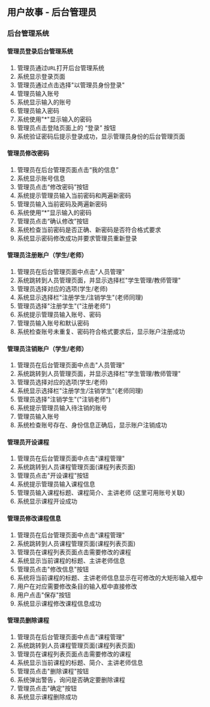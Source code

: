## 用户故事 - 后台管理员

### 后台管理系统

#### 管理员登录后台管理系统

1. 管理员通过`URL`打开后台管理系统
2. 系统显示登录页面
3. 管理员通过点击选择"以管理员身份登录"
4. 管理员输入账号
5. 系统显示输入的账号
6. 管理员输入密码
7. 系统使用"*"显示输入的密码
8. 管理员点击登陆页面上的 “登录” 按钮
9. 系统验证密码后提示登录成功，显示管理员身份的后台管理页面

#### 管理员修改密码

1. 管理员在后台管理页面点击“我的信息”
2. 系统显示账号信息
3. 管理员点击“修改密码”按钮
4. 系统提示管理员输入当前密码和两遍新密码
5. 管理员输入当前密码及两遍新密码
6. 系统使用“*”显示输入的密码
7. 管理员点击“确认修改”按钮
8. 系统检查当前密码是否正确、新密码是否符合格式要求
9. 系统显示密码修改成功并要求管理员重新登录

#### 管理员注册账户（学生/老师）

1. 管理员在后台管理页面中点击"人员管理"
2. 系统跳转到人员管理页面，并显示选择栏"学生管理/教师管理"
3. 管理员选择对应的选项(学生/老师)
4. 系统显示选择栏"注册学生/注销学生"(老师同理)
5. 管理员选择"注册学生"("注册老师")
6. 系统提示管理员输入账号、密码
7. 管理员输入账号和默认密码
8. 系统检查账号未重复、密码符合格式要求后，显示账户注册成功

#### 管理员注销账户（学生/老师）

1. 管理员在后台管理页面中点击"人员管理"
2. 系统跳转到人员管理页面，并显示选择栏"学生管理/教师管理"
3. 管理员选择对应的选项(学生/老师)
4. 系统显示选择栏"注册学生/注销学生"(老师同理)
5. 管理员选择"注销学生"("注销老师")
6. 系统提示管理员输入待注销的账号
7. 管理员输入账号
8. 系统检查账号存在、身份信息正确后，显示账户注销成功

#### 管理员开设课程

1. 管理员在后台管理页面中点击"课程管理"
2. 系统跳转到人员课程管理页面(课程列表页面)
3. 管理员点击"开设课程"按钮
4. 系统提示管理员输入课程信息
5. 管理员输入课程标题、课程简介、主讲老师 (这里可用账号关联)
6. 系统显示课程开设成功

#### 管理员修改课程信息

1. 管理员在后台管理页面中点击"课程管理"
2. 系统跳转到人员课程管理页面(课程列表页面)
3. 管理员在课程列表页面点击需要修改的课程
4. 系统显示当前课程的标题、主讲老师信息
5. 管理员点击"修改信息"按钮
6. 系统将当前课程的标题、主讲老师信息显示在可修改的大矩形输入框中
7. 用户在对应需要修改条目的输入框中直接修改
8. 用户点击"保存"按钮
9. 系统显示课程修改课程信息成功

#### 管理员删除课程

1. 管理员在后台管理页面中点击"课程管理"
2. 系统跳转到人员课程管理页面(课程列表页面)
3. 管理员在课程列表页面点击需要修改的课程
4. 系统显示当前课程的标题、简介、主讲老师信息
5. 管理员点击"删除课程"按钮
6. 系统弹出警告，询问是否确定要删除课程
7. 管理员点击"确定"按钮
8. 系统显示课程删除成功